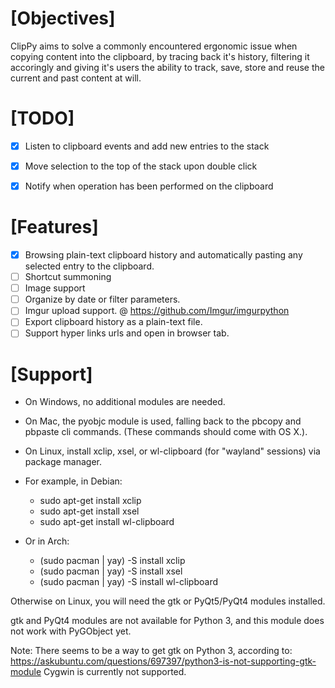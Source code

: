 # [Objectives]
ClipPy aims to solve a commonly encountered ergonomic issue when copying content into the clipboard, by tracing back it's history, filtering it accoringly and giving it's users the ability to track, save, store and reuse the current and past content at will.


# [TODO]
- [x] Listen to clipboard events and add new entries to the stack
- [x] Move selection to the top of the stack upon double click
- [x] Notify when operation has been performed on the clipboard


# [Features]
- [x] Browsing plain-text clipboard history and automatically pasting any selected entry to the clipboard.
- [ ] Shortcut summoning
- [ ] Image support
- [ ] Organize by date or filter parameters.
- [ ] Imgur upload support. @ https://github.com/Imgur/imgurpython
- [ ] Export clipboard history as a plain-text file.
- [ ] Support hyper links urls and open in browser tab.

# [Support]
+ On Windows, no additional modules are needed.

+ On Mac, the pyobjc module is used, falling back to the pbcopy and pbpaste cli
    commands. (These commands should come with OS X.).

+ On Linux, install xclip, xsel, or wl-clipboard (for "wayland" sessions) via package manager.
- For example, in Debian:
    - sudo apt-get install xclip
    - sudo apt-get install xsel
    - sudo apt-get install wl-clipboard

- Or in Arch:
    - (sudo pacman | yay) -S install xclip
    - (sudo pacman | yay) -S install xsel
    - (sudo pacman | yay) -S install wl-clipboard

Otherwise on Linux, you will need the gtk or PyQt5/PyQt4 modules installed.

gtk and PyQt4 modules are not available for Python 3,
and this module does not work with PyGObject yet.

Note: There seems to be a way to get gtk on Python 3, according to:
    https://askubuntu.com/questions/697397/python3-is-not-supporting-gtk-module
Cygwin is currently not supported.